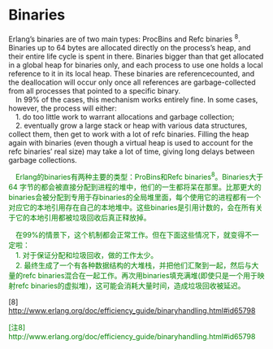 # Binaries
Erlang’s binaries are of two main types: ProcBins and Refc binaries <sup>8</sup>. Binaries up to 64 bytes are allocated directly on the process’s heap, and their entire life cycle is spent in there. Binaries bigger than that get allocated in a global heap for binaries only, and each process to use one holds a local reference to it in its local heap. These binaries are referencecounted, and the deallocation will occur only once all references are garbage-collected from
all processes that pointed to a specific binary.
<br>&emsp;In 99% of the cases, this mechanism works entirely fine. In some cases, however, the process will either:<br>
&emsp;1. do too little work to warrant allocations and garbage collection;
<br>&emsp;2. eventually grow a large stack or heap with various data structures, collect them, then get to work with a lot of refc binaries. Filling the heap again with binaries (even though a virtual heap is used to account for the refc binaries’ real size) may take a
lot of time, giving long delays between garbage collections.
<p></p> <font color="green">
&emsp;Erlang的binaries有两种主要的类型：ProBins和Refc binaries<sup>8</sup>。Binaries大于64 字节的都会被直接分配到进程的堆中，他们的一生都将呆在那里。比那更大的binaries会被分配到专用于存binaries的全局堆里面，每个使用它的进程都有一个对应它的本地引用存在自己的本地堆中。这些binaries是引用计数的，会在所有关于它的本地引用都被垃圾回收后真正释放掉。<br>
</font> <p></p>
<p></p> <font color="green">
&emsp;在99%的情景下，这个机制都会正常工作。但在下面这些情况下，就变得不一定啦：<br>
&emsp;1. 对于保证分配和垃圾回收，做的工作太少。<br>
&emsp;2. 最终生成了一个有各种数据结构的大堆栈，并把他们汇聚到一起，然后与大量的refc binaries混合在一起工作。再次用binaries填充满堆(即使只是一个用于映射refc binaries的虚拟堆)，这可能会消耗大量时间，造成垃圾回收被延迟。
</font> <p></p>


[8] http://www.erlang.org/doc/efficiency_guide/binaryhandling.html#id65798

<p></p> <font color="green">
[注8] http://www.erlang.org/doc/efficiency_guide/binaryhandling.html#id65798
</font> <p></p>
